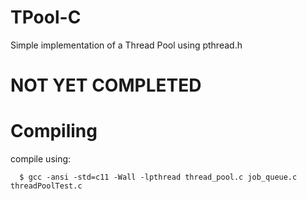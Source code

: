 # TPool-C
Simple implementation of a Thread Pool using pthread.h

# NOT YET COMPLETED

# Compiling
compile using:
```console
  $ gcc -ansi -std=c11 -Wall -lpthread thread_pool.c job_queue.c threadPoolTest.c
```
